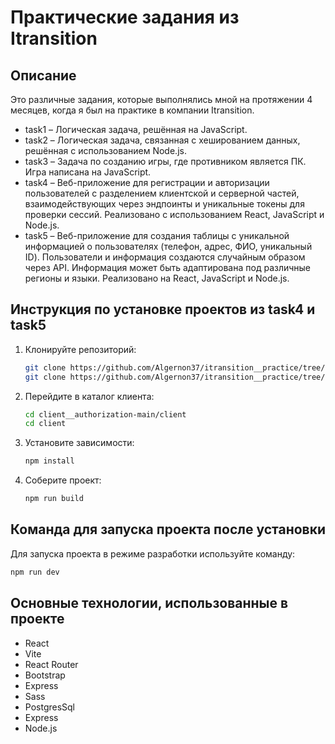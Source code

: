 # Практические задания из Itransition

## Описание
Это различные задания, которые выполнялись мной на протяжении 4 месяцев, когда я был на практике в компании Itransition.
* task1 – Логическая задача, решённая на JavaScript.
* task2 – Логическая задача, связанная с хешированием данных, решённая с использованием Node.js.
* task3 – Задача по созданию игры, где противником является ПК. Игра написана на JavaScript.
* task4 – Веб-приложение для регистрации и авторизации пользователей с разделением клиентской и серверной частей, взаимодействующих через эндпоинты и уникальные токены для проверки сессий. Реализовано с использованием React, JavaScript и Node.js.
* task5 – Веб-приложение для создания таблицы с уникальной информацией о пользователях (телефон, адрес, ФИО, уникальный ID). Пользователи и информация создаются случайным образом через API. Информация может быть адаптирована под различные регионы и языки. Реализовано на React, JavaScript и Node.js.

## Инструкция по установке проектов из task4 и task5
1. Клонируйте репозиторий:
    ```bash
    git clone https://github.com/Algernon37/itransition__practice/tree/main/task4
    git clone https://github.com/Algernon37/itransition__practice/tree/main/task5
    ```
2. Перейдите в каталог клиента:
    ```bash
    cd client__authorization-main/client
    cd client
    ```
3. Установите зависимости:
    ```bash
    npm install
    ```
4. Соберите проект:
    ```bash
    npm run build
    ```
## Команда для запуска проекта после установки
Для запуска проекта в режиме разработки используйте команду:
```bash
npm run dev
```
## Основные технологии, использованные в проекте
* React
* Vite
* React Router
* Bootstrap
* Express
* Sass
* PostgresSql 
* Express
* Node.js
  
